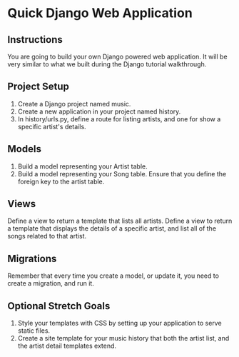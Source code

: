 # Quick Django Web Application

## Instructions

You are going to build your own Django powered web application. It will be very similar to what we built during the Django tutorial walkthrough.

## Project Setup

1. Create a Django project named music.
2. Create a new application in your project named history.
3. In history/urls.py, define a route for listing artists, and one for show a specific artist's details.


## Models
1. Build a model representing your Artist table.
2. Build a model representing your Song table. Ensure that you define the foreign key to the artist table.


## Views
Define a view to return a template that lists all artists.
Define a view to return a template that displays the details of a specific artist, and list all of the songs related to that artist.

## Migrations
Remember that every time you create a model, or update it, you need to create a migration, and run it.

## Optional Stretch Goals
1. Style your templates with CSS by setting up your application to serve static files.
2. Create a site template for your music history that both the artist list, and the artist detail templates extend.


